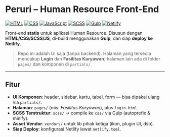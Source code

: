 # Peruri – Human Resource Front-End
<p align="left">
  <a href="#"><img src="https://img.shields.io/badge/HTML5-45%25-E34F26?logo=html5&logoColor=white" alt="HTML"></a>
  <a href="#"><img src="https://img.shields.io/badge/CSS-28%25-1572B6?logo=css3&logoColor=white" alt="CSS"></a>
  <a href="#"><img src="https://img.shields.io/badge/JavaScript-16%25-F7DF1E?logo=javascript&logoColor=black" alt="JavaScript"></a>
  <a href="#"><img src="https://img.shields.io/badge/SCSS-10%25-CC6699?logo=sass&logoColor=white" alt="SCSS"></a>
  <a href="#"><img src="https://img.shields.io/badge/Gulp-Build-CF4647?logo=gulp&logoColor=white" alt="Gulp"></a>
  <a href="#"><img src="https://img.shields.io/badge/Netlify-Deploy-00C7B7?logo=netlify&logoColor=white" alt="Netlify"></a>
</p>

Front-end **statis** untuk aplikasi Human Resource. Disusun dengan **HTML/CSS/SCSS/JS**, di-build menggunakan **Gulp**, dan siap **deploy ke Netlify**.

> Repo ini adalah UI saja (tanpa backend). Halaman yang tersedia mencakup **Login** dan **Fasilitas Karyawan**; halaman lain ada di folder `pages/` dan komponen di `partials/`.

---

## Fitur

- **UI Komponen**: header, sidebar, kartu, tabel, form — bisa dipakai ulang via `partials/`.
- **Halaman**: `pages/` (mis. *Fasilitas Karyawan*), plus `login.html`.
- **SCSS Terstruktur**: `scss/` → compile ke `css/` via Gulp (autoprefix & minify).
- **Asset Vendor**: `vendors/` untuk lib pihak ketiga (ikon, plugin UI, dsb).
- **Siap Deploy**: konfigurasi Netlify lewat `netlify.toml`.

